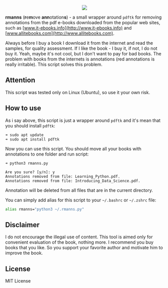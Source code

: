 <a href="https://github.com/lk-geimfari/rmanns/">
    <p align="center">
      <img src="https://raw.githubusercontent.com/lk-geimfari/rmanns/master/logo.png">
    </p>
</a>


**rmanns** (**r**e**m**ove **ann**otation**s**) - a small wrapper around `pdftk` for removing annotations from the pdf e-books downloaded from the popular web sites, such as [www.it-ebooks.info](http://www.it-ebooks.info) and [www.allitebooks.com](http://www.allitebooks.com).

Always before I buy a book I download it from the internet and read the samples, for quality assessment. If I like the book - I buy it, if not, I do not buy it. Yeah, maybe it's not cool, but I don't want to pay for bad books. The problem with books from the internets is annotations (red annotations is really irritable). This script solves this problem.

## Attention

This script was tested only on Linux (Ubuntu), so use it your own risk.

## How to use

As i say above, this script is just a wrapper around `pdftk` and it's mean that you should install `pdftk`:

```
➜ sudo apt update
➜ sudo apt install pdftk
```

Now you can use this script. You should move all your books with annotations to one folder and run script:
```
➜ python3 rmanns.py

Are you sure? [y/n]: y
Annotations removed from file: Learning_Python.pdf.
Annotations removed from file: Introducing_Data_Science.pdf.
```

Annotation will be deleted from all files that are in the current directory.


You can simply add alias for this script to your `~/.bashrc` or `~/.zshrc` file:

```bash
alias rmanns="python3 ~/.rmanns.py"
```

## Disclaimer
I do not encourage the illegal use of content. This tool is aimed only for convenient evaluation of the book, nothing more. I recommend you buy books that you like. So you support your favorite author and motivate him to improve the book.

## License
MIT License
